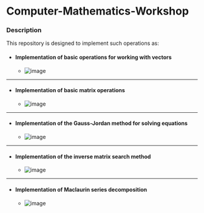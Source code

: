 # Computer-Mathematics-Workshop
### Description
This repository is designed to implement such operations as:
 - #### Implementation of basic operations for working with vectors
   - ![image](https://github.com/Alexander-Domnenko/Computer-Mathematics-Workshop/assets/91257943/117a6833-f8f4-4ccb-921d-a3da344fdaac)
---

 - #### Implementation of basic matrix operations
   - ![image](https://github.com/Alexander-Domnenko/Computer-Mathematics-Workshop/assets/91257943/dc64c104-be1d-404e-b61c-a7c0bad83c58)
     
---
 - #### Implementation of the Gauss-Jordan method for solving equations
   - ![image](https://github.com/Alexander-Domnenko/Computer-Mathematics-Workshop/assets/91257943/45b652c1-182f-4b42-b850-399a248011db)
    
---
 - #### Implementation of the inverse matrix search method
   - ![image](https://github.com/Alexander-Domnenko/Computer-Mathematics-Workshop/assets/91257943/628beb56-043f-4830-b787-fe25c53e76d0)
---
 - #### Implementation of Maclaurin series decomposition
   - ![image](https://github.com/Alexander-Domnenko/Computer-Mathematics-Workshop/assets/91257943/cfa0858f-b91f-4d98-a1b0-800dc02a94dd)
